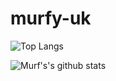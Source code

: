 # murfy-uk

![Top Langs](https://github-readme-stats.vercel.app/api/top-langs/?username=murfy-uk&theme=radical)&nbsp;&nbsp;

![Murf's's github stats](https://github-readme-stats.vercel.app/api?username=murfy-uk&count_private=true&show_icons=true&theme=radical&include_all_commits=true)

<br>

